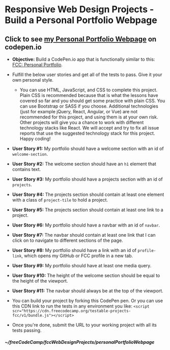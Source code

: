 # Responsive Web Design Projects - Build a Personal Portfolio Webpage  

## Click to see [my Personal Portfolio Webpage](https://codepen.io/sroma/full/yLBMrYK) on codepen.io

* **Objective:** Build a CodePen.io app that is functionally similar to this: [FCC: Personal Portfolio](https://codepen.io/freeCodeCamp/full/zNBOYG).  
* Fulfill the below user stories and get all of the tests to pass. Give it your own personal style.  
  * You can use HTML, JavaScript, and CSS to complete this project. Plain CSS is recommended because that is what the lessons have covered so far and you should get some practice with plain CSS. You can use Bootstrap or SASS if you choose. Additional technologies (just for example jQuery, React, Angular, or Vue) are not recommended for this project, and using them is at your own risk. Other projects will give you a chance to work with different technology stacks like React. We will accept and try to fix all issue reports that use the suggested technology stack for this project. Happy coding!  
  
  
* **User Story #1:** My portfolio should have a welcome section with an id of `welcome-section`.  
* **User Story #2:** The welcome section should have an `h1` element that contains text.  
* **User Story #3:** My portfolio should have a projects section with an id of `projects`.  
* **User Story #4:** The projects section should contain at least one element with a class of `project-tile` to hold a project.  
* **User Story #5:** The projects section should contain at least one link to a project.  
* **User Story #6:** My portfolio should have a navbar with an id of `navbar`.  
* **User Story #7:** The navbar should contain at least one link that I can click on to navigate to different sections of the page. 
* **User Story #8:** My portfolio should have a link with an id of `profile-link`, which opens my GitHub or FCC profile in a new tab.  
* **User Story #9:** My portfolio should have at least one media query.  
* **User Story #10:** The height of the welcome section should be equal to the height of the viewport.
* **User Story #11:** The navbar should always be at the top of the viewport.  
* You can build your project by forking this CodePen pen. Or you can use this CDN link to run the tests in any environment you like: `<script scr="https://cdn.freecodecamp.org/testable-projects-fcc/v1/bundle.js"></script>`  
* Once you're done, submit the URL to your working project with all its tests passing.

##### ~/freeCodeCamp/fccWebDesignProjects/personalPortfolioWebpage  
